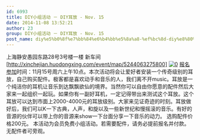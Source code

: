 ```yaml
---
id: 6993
title: DIY小组活动 － DIY耳放 - Nov. 15
date: 2014-11-08 13:52:21
author: 23
group: DIY小组活动 － DIY耳放 - Nov. 15
post_name: diy%e5%b0%8f%e7%bb%84%e6%b4%bb%e5%8a%a8-%ef%bc%8d-diy%e8%80%b3%e6%94%be
---
```


上海静安愚园东路28号3号楼一楼 新车间[http://xinchejian.huodongxing.com/event/map/5244063275800] [![0](http://xinchejian.com/wp-content/uploads/2014/11/0-290x290.jpg)](http://139.162.84.35/wp-content/uploads/2014/11/0.jpg) [报名参加](http://www.huodongxing.com/event/3255247748600 "立即报名")时间：11月15号周六上午10点。本次活动将会让爱好者安装一个传奇级别的耳放，自己购买配件。极客都是喜欢动手和音乐的人，我们离不开music。耳放是一个纯洁你的耳机让音乐到达飘飘欲仙的境界。当然你可以自由你愿意的配件然后大家来一起组织一起玩。如果你有一副好耳机，一定记得带出来测试这个耳放。这个耳放可以达到市面上2000-4000元的耳放级别。大家来见证奇迹的时刻。耳放做好后，我们可以K一下古典，人声，和旋以及一些新世纪和慢摇滚的音乐。有好的音源的伙伴可以带上你的音源来show一下台面分享一下音乐的动力。 选购配件价格200元。 本活动为会员免费小组活动。若需要配件，请务必提前报名并付款。无配件者可旁观。